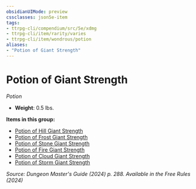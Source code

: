 ```yaml
---
obsidianUIMode: preview
cssclasses: json5e-item
tags:
- ttrpg-cli/compendium/src/5e/xdmg
- ttrpg-cli/item/rarity/varies
- ttrpg-cli/item/wondrous/potion
aliases: 
- "Potion of Giant Strength"
---
```

# Potion of Giant Strength
*Potion*  


- **Weight**: 0.5 lbs.

**Items in this group:**

- [Potion of Hill Giant Strength](2-Mechanics/CLI/items/potion-of-hill-giant-strength-xdmg.md)
- [Potion of Frost Giant Strength](2-Mechanics/CLI/items/potion-of-frost-giant-strength-xdmg.md)
- [Potion of Stone Giant Strength](2-Mechanics/CLI/items/potion-of-stone-giant-strength-xdmg.md)
- [Potion of Fire Giant Strength](2-Mechanics/CLI/items/potion-of-fire-giant-strength-xdmg.md)
- [Potion of Cloud Giant Strength](2-Mechanics/CLI/items/potion-of-cloud-giant-strength-xdmg.md)
- [Potion of Storm Giant Strength](2-Mechanics/CLI/items/potion-of-storm-giant-strength-xdmg.md)

*Source: Dungeon Master's Guide (2024) p. 288. Available in the Free Rules (2024)*